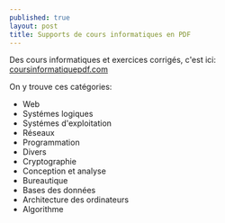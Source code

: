 ```yaml
---
published: true
layout: post
title: Supports de cours informatiques en PDF
---
```

Des cours informatiques et exercices corrigés, c'est ici: [coursinformatiquepdf.com](https://coursinformatiquepdf.com/)

On y trouve ces catégories:

- Web
- Systémes logiques
- Systémes d'exploitation
- Réseaux
- Programmation
- Divers
- Cryptographie
- Conception et analyse
- Bureautique
- Bases des données
- Architecture des ordinateurs
- Algorithme
